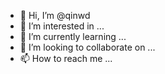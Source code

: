 - 👋 Hi, I’m @qinwd
- 👀 I’m interested in ...
- 🌱 I’m currently learning ...
- 💞️ I’m looking to collaborate on ...
- 📫 How to reach me ...

<!---
qinwd/qinwd is a ✨ special ✨ repository because its `README.md` (this file) appears on your GitHub profile.
You can click the Preview link to take a look at your changes.
--->
